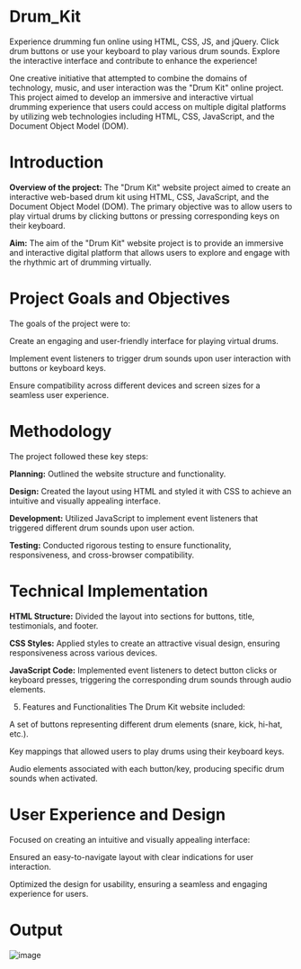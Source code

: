 # Drum_Kit

Experience drumming fun online using HTML, CSS, JS, and jQuery. Click drum buttons or use your keyboard to play various drum sounds. Explore the interactive interface and contribute to enhance the experience!

One creative initiative that attempted to combine the domains of technology, music, and user interaction was the "Drum Kit" online project. This project aimed to develop an immersive and interactive virtual drumming experience that users could access on multiple digital platforms by utilizing web technologies including HTML, CSS, JavaScript, and the Document Object Model (DOM).

# Introduction
**Overview of the project:** The "Drum Kit" website project aimed to create an interactive web-based drum kit using HTML, CSS, JavaScript, and the Document Object Model (DOM). The primary objective was to allow users to play virtual drums by clicking buttons or pressing corresponding keys on their keyboard.

**Aim:** The aim of the "Drum Kit" website project is to provide an immersive and interactive digital platform that allows users to explore and engage with the rhythmic art of drumming virtually.

# Project Goals and Objectives
The goals of the project were to:

Create an engaging and user-friendly interface for playing virtual drums.

Implement event listeners to trigger drum sounds upon user interaction with buttons or keyboard keys.

Ensure compatibility across different devices and screen sizes for a seamless user 
experience.

# Methodology
The project followed these key steps:

**Planning:** Outlined the website structure and functionality.

**Design:** Created the layout using HTML and styled it with CSS to achieve an intuitive and visually appealing interface.

**Development:** Utilized JavaScript to implement event listeners that triggered different drum sounds upon user action.

**Testing:** Conducted rigorous testing to ensure functionality, responsiveness, and cross-browser compatibility.

# Technical Implementation

**HTML Structure:** Divided the layout into sections for buttons, title, testimonials, and footer.

**CSS Styles:** Applied styles to create an attractive visual design, ensuring responsiveness across various devices.

**JavaScript Code:** Implemented event listeners to detect button clicks or keyboard presses, triggering the corresponding drum sounds through audio elements.

5. Features and Functionalities
The Drum Kit website included:

A set of buttons representing different drum elements (snare, kick, hi-hat, etc.).

Key mappings that allowed users to play drums using their keyboard keys.

Audio elements associated with each button/key, producing specific drum sounds when activated.

# User Experience and Design
Focused on creating an intuitive and visually appealing interface:

Ensured an easy-to-navigate layout with clear indications for user interaction.

Optimized the design for usability, ensuring a seamless and engaging experience for users.

# Output 
![image](https://github.com/29Shivani/drum_band/assets/74962213/bfaed8c1-14a2-4f7a-8c25-8130e5a22877)

